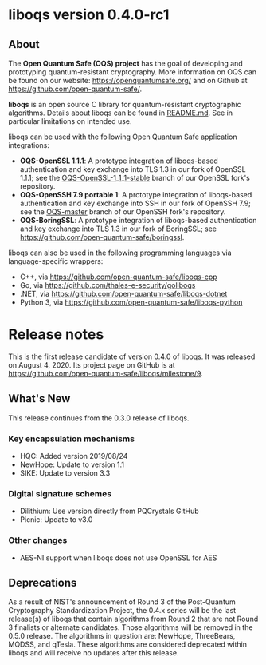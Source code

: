 liboqs version 0.4.0-rc1
========================

About
-----

The **Open Quantum Safe (OQS) project** has the goal of developing and prototyping quantum-resistant cryptography.  More information on OQS can be found on our website: https://openquantumsafe.org/ and on Github at https://github.com/open-quantum-safe/.  

**liboqs** is an open source C library for quantum-resistant cryptographic algorithms.  Details about liboqs can be found in [README.md](https://github.com/open-quantum-safe/liboqs/blob/master/README.md).  See in particular limitations on intended use.

liboqs can be used with the following Open Quantum Safe application integrations:

- **OQS-OpenSSL 1.1.1**: A prototype integration of liboqs-based authentication and key exchange into TLS 1.3 in our fork of OpenSSL 1.1.1; see the [OQS-OpenSSL-1\_1\_1-stable](https://github.com/open-quantum-safe/openssl/tree/OQS-OpenSSL_1_1_1-stable) branch of our OpenSSL fork's repository.
- **OQS-OpenSSH 7.9 portable 1**: A prototype integration of liboqs-based authentication and key exchange into SSH in our fork of OpenSSH 7.9; see the [OQS-master](https://github.com/open-quantum-safe/openssh-portable/tree/OQS-master) branch of our OpenSSH fork's repository.
- **OQS-BoringSSL**: A prototype integration of liboqs-based authentication and key exchange into TLS 1.3 in our fork of BoringSSL; see https://github.com/open-quantum-safe/boringssl.

liboqs can also be used in the following programming languages via language-specific wrappers:

- C++, via https://github.com/open-quantum-safe/liboqs-cpp
- Go, via https://github.com/thales-e-security/goliboqs
- .NET, via https://github.com/open-quantum-safe/liboqs-dotnet
- Python 3, via https://github.com/open-quantum-safe/liboqs-python

Release notes
=============

This is the first release candidate of version 0.4.0 of liboqs.  It was released on August 4, 2020.  Its project page on GitHub is at https://github.com/open-quantum-safe/liboqs/milestone/9.

What's New
----------

This release continues from the 0.3.0 release of liboqs.

### Key encapsulation mechanisms

- HQC: Added version 2019/08/24
- NewHope: Update to version 1.1
- SIKE: Update to version 3.3

### Digital signature schemes

- Dilithium: Use version directly from PQCrystals GitHub
- Picnic: Update to v3.0

### Other changes

- AES-NI support when liboqs does not use OpenSSL for AES

Deprecations
------------

As a result of NIST's announcement of Round 3 of the Post-Quantum Cryptography Standardization Project, the 0.4.x series will be the last release(s) of liboqs that contain algorithms from Round 2 that are not Round 3 finalists or alternate candidates.  Those algorithms will be removed in the 0.5.0 release.  The algorithms in question are: NewHope, ThreeBears, MQDSS, and qTesla.  These algorithms are considered deprecated within liboqs and will receive no updates after this release.
